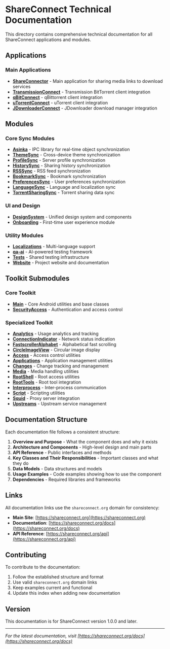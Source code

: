# ShareConnect Technical Documentation

This directory contains comprehensive technical documentation for all ShareConnect applications and modules.

## Applications

### Main Applications
- **[ShareConnector](ShareConnector.md)** - Main application for sharing media links to download services
- **[TransmissionConnect](TransmissionConnect.md)** - Transmission BitTorrent client integration
- **[qBitConnect](qBitConnect.md)** - qBittorrent client integration
- **[uTorrentConnect](uTorrentConnect.md)** - uTorrent client integration
- **[JDownloaderConnect](JDownloaderConnect.md)** - JDownloader download manager integration

## Modules

### Core Sync Modules
- **[Asinka](Asinka.md)** - IPC library for real-time object synchronization
- **[ThemeSync](ThemeSync.md)** - Cross-device theme synchronization
- **[ProfileSync](ProfileSync.md)** - Server profile synchronization
- **[HistorySync](HistorySync.md)** - Sharing history synchronization
- **[RSSSync](RSSSync.md)** - RSS feed synchronization
- **[BookmarkSync](BookmarkSync.md)** - Bookmark synchronization
- **[PreferencesSync](PreferencesSync.md)** - User preferences synchronization
- **[LanguageSync](LanguageSync.md)** - Language and localization sync
- **[TorrentSharingSync](TorrentSharingSync.md)** - Torrent sharing data sync

### UI and Design
- **[DesignSystem](DesignSystem.md)** - Unified design system and components
- **[Onboarding](Onboarding.md)** - First-time user experience module

### Utility Modules
- **[Localizations](Localizations.md)** - Multi-language support
- **[qa-ai](qa-ai.md)** - AI-powered testing framework
- **[Tests](Tests.md)** - Shared testing infrastructure
- **[Website](Website.md)** - Project website and documentation

## Toolkit Submodules

### Core Toolkit
- **[Main](Toolkit/Main.md)** - Core Android utilities and base classes
- **[SecurityAccess](SecurityAccess.md)** - Authentication and access control

### Specialized Toolkit
- **[Analytics](Toolkit/Analytics.md)** - Usage analytics and tracking
- **[ConnectionIndicator](Toolkit/ConnectionIndicator.md)** - Network status indication
- **[FastscrollerAlphabet](Toolkit/FastscrollerAlphabet.md)** - Alphabetical fast scrolling
- **[CircleImageView](Toolkit/CircleImageView.md)** - Circular image display
- **[Access](Toolkit/Access.md)** - Access control utilities
- **[Applications](Toolkit/Applications.md)** - Application management utilities
- **[Changes](Toolkit/Changes.md)** - Change tracking and management
- **[Media](Toolkit/Media.md)** - Media handling utilities
- **[RootShell](Toolkit/RootShell.md)** - Root access utilities
- **[RootTools](Toolkit/RootTools.md)** - Root tool integration
- **[Interprocess](Toolkit/Interprocess.md)** - Inter-process communication
- **[Script](Toolkit/Script.md)** - Scripting utilities
- **[Squid](Toolkit/Squid.md)** - Proxy server integration
- **[Upstreams](Toolkit/Upstreams.md)** - Upstream service management

## Documentation Structure

Each documentation file follows a consistent structure:

1. **Overview and Purpose** - What the component does and why it exists
2. **Architecture and Components** - High-level design and main parts
3. **API Reference** - Public interfaces and methods
4. **Key Classes and Their Responsibilities** - Important classes and what they do
5. **Data Models** - Data structures and models
6. **Usage Examples** - Code examples showing how to use the component
7. **Dependencies** - Required libraries and frameworks

## Links

All documentation links use the `shareconnect.org` domain for consistency:

- **Main Site**: [https://shareconnect.org](https://shareconnect.org)
- **Documentation**: [https://shareconnect.org/docs](https://shareconnect.org/docs)
- **API Reference**: [https://shareconnect.org/api](https://shareconnect.org/api)

## Contributing

To contribute to the documentation:

1. Follow the established structure and format
2. Use valid `shareconnect.org` domain links
3. Keep examples current and functional
4. Update this index when adding new documentation

## Version

This documentation is for ShareConnect version 1.0.0 and later.

---

*For the latest documentation, visit [https://shareconnect.org/docs](https://shareconnect.org/docs)*